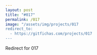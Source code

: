 ```yaml
---
layout: post
title: "#017"
permalink: /017
image: "/assets/img/projects/017
redirect_to:
  - https://gitfichas.com/projects/017
---
```


Redirect for 017